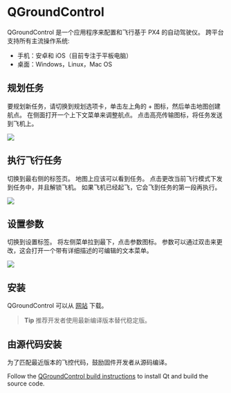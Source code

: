# QGroundControl

QGroundControl 是一个应用程序来配置和飞行基于 PX4 的自动驾驶仪。 跨平台支持所有主流操作系统:

- 手机：安卓和 iOS（目前专注于平板电脑）
- 桌面：Windows，Linux，Mac OS

## 规划任务

要规划新任务，请切换到规划选项卡，单击左上角的 + 图标，然后单击地图创建航点。 在侧面打开一个上下文菜单来调整航点。 点击高亮传输图标，将任务发送到飞机上。

![](../../assets/gcs/planning-mission.png)

## 执行飞行任务

切换到最右侧的标签页。 地图上应该可以看到任务。 点击更改当前飞行模式下发到任务中，并且解锁飞机。 如果飞机已经起飞，它会飞到任务的第一段再执行。

![](../../assets/gcs/flying-mission.png)

## 设置参数

切换到设置标签。 将左侧菜单拉到最下，点击参数图标。 参数可以通过双击来更改，这会打开一个带有详细描述的可编辑的文本菜单。

![](../../assets/gcs/setting-parameter.png)

## 安装

QGroundControl 可以从 [网站](http://qgroundcontrol.com/downloads) 下载。

> **Tip** 推荐开发者使用最新编译版本替代稳定版。

## 由源代码安装

为了匹配最近版本的飞控代码，鼓励固件开发者从源码编译。

Follow the [QGroundControl build instructions](https://dev.qgroundcontrol.com/en/getting_started/) to install Qt and build the source code.